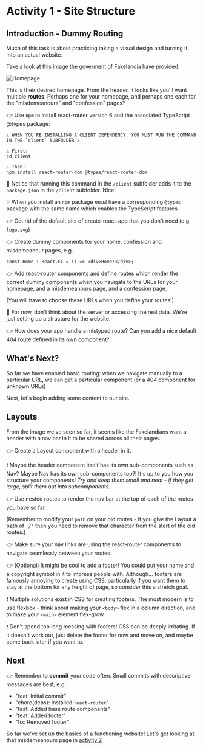# Activity 1 - Site Structure

## Introduction - Dummy Routing

Much of this task is about practicing taking a visual design and turning it into an actual website.

Take a look at this image the goverment of Fakelandia have provided:

![Homepage](./images/homepage.png 'Sketched homepage')

This is their desired homepage. From the header, it looks like you'll want multiple **routes**. Perhaps one for your homepage, and perhaps one each for the "misdemeanours" and "confession" pages?

👉 Use `npm` to install react-router version 6 and the associated TypeScript @types package:

```
⚠️ WHEN YOU'RE INSTALLING A CLIENT DEPENDENCY, YOU MUST RUN THE COMMAND IN THE `client` SUBFOLDER ⚠️

⚠️ First:
cd client

⚠️ Then:
npm install react-router-dom @types/react-router-dom
```

👀 Notice that running this command in the `/client` subfolder adds it to the `package.json` in the `/client` subfolder. Nice!

💡 When you install an `npm` package _most_ have a corresponding `@types` package with the same name which enables the TypeScript features.

👉 Get rid of the default bits of create-react-app that you don't need (e.g. `logo.svg`)

👉 Create dummy components for your home, confession and misdemeanour pages, e.g.

`const Home : React.FC = () => <div>Home!</div>;`

👉 Add react-router components and define routes which render the correct dummy components when you navigate to the URLs for your homepage, and a misdemeanours page, and a confession page.

(You will have to choose these URLs when you define your routes!)

🛑 For now, don't think about the server or accessing the real data. We're just setting up a structure for the website.

👉 How does your app handle a mistyped route? Can you add a nice default 404 route defined in its own component?

## What's Next?

So far we have enabled basic routing: when we navigate manually to a particular URL, we can get a particular component (or a 404 component for unknown URLs)

Next, let's begin adding some content to our site.

## Layouts

From the image we've seen so far, it seems like the Fakelandians want a header with a nav bar in it to be shared across all their pages.

👉 Create a Layout component with a header in it.

❗ Maybe the header component itself has its own sub-components such as Nav? Maybe Nav has its own sub-components too?! It's up to you how you structure your components! _Try and keep them small and neat - if they get large, split them out into subcomponents._

👉 Use nested routes to render the nav bar at the top of each of the routes you have so far.

(Remember to modify your `path` on your old routes - if you give the Layout a path of `'/'` then you need to remove that character from the start of the old routes.)

👉 Make sure your nav links are using the react-router components to navigate seamlessly between your routes.

👉 (Optional) It might be cool to add a footer! You could put your name and a copyright symbol in it to impress people with. Although... footers are famously annoying to create using CSS, particularly if you want them to stay at the bottom for any height of page, so consider this a stretch goal.

❗ Multiple solutions exist in CSS for creating footers. The most modern is to use flexbox - think about making your `<body>` flex in a column direction, and to make your `<main>` element flex-grow.

❗ Don't spend too long messing with footers! CSS can be deeply irritating. If it doesn't work out, just delete the footer for now and move on, and maybe come back later if you want to.

## Next

👉 Remember to **commit** your code often. Small commits with descriptive messages are best, e.g.:

-   "feat: Initial commit"
-   "chore(deps): Installed `react-router`"
-   "feat: Added base route components"
-   "feat: Added footer"
-   "fix: Removed footer"

So far we've set up the basics of a functioning website! Let's get looking at that misdemeanours page in [activity 2](./activity_2.md)
